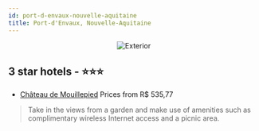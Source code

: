 ```yaml
---
id: port-d-envaux-nouvelle-aquitaine
title: Port-d'Envaux, Nouvelle-Aquitaine
---
```


<center><img src="https://i.travelapi.com/hotels/24000000/23190000/23182500/23182432/0a0567a2_z.jpg" alt="Exterior" /></center>


##  3 star hotels - ⭐️⭐️⭐️

-    [Château de Mouillepied](https://us.hurb.com/hotels/port-d-envaux/chateau-de-mouillepied-JNP-JP897816?cmp=18055) Prices from R$ 535,77
   > Take in the views from a garden and make use of amenities such as complimentary wireless Internet access and a picnic area.
